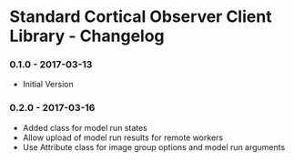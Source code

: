 # Standard Cortical Observer Client Library - Changelog

### 0.1.0 - 2017-03-13

* Initial Version

### 0.2.0 - 2017-03-16

* Added class for model run states
* Allow upload of model run results for remote workers
* Use Attribute class for image group options and model run arguments
